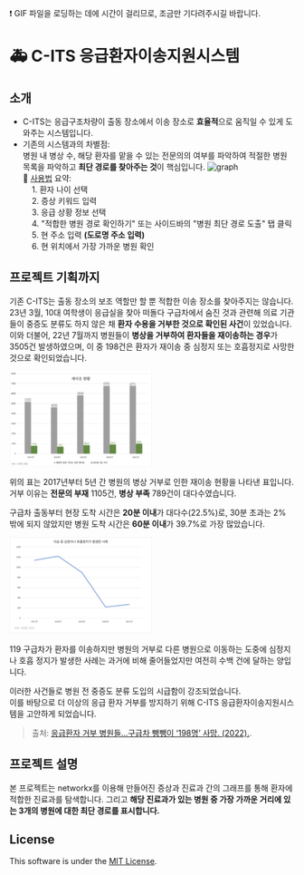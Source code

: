 ❗️ GIF 파일을 로딩하는 데에 시간이 걸리므로, 조금만 기다려주시길 바랍니다.

# 🚑 **C-ITS 응급환자이송지원시스템**
## 소개
- C-ITS는 응급구조차량이 출동 장소에서 이송 장소로 **효율적**으로 움직일 수 있게 도와주는 시스템입니다.
- 기존의 시스템과의 차별점: <br> 병원 내 병상 수, 해당 환자를 맡을 수 있는 전문의의 여부를 파악하여 적절한 병원 목록을 파악하고 **최단 경로를 찾아주는 것**이 핵심입니다.
![graph](/assets/README_Header.gif)  
📑 [사용법](directions.md) 요약:  
    &nbsp;&nbsp;&nbsp;&nbsp;1. 환자 나이 선택  
    &nbsp;&nbsp;&nbsp;&nbsp;2. 증상 키워드 입력  
    &nbsp;&nbsp;&nbsp;&nbsp;3. 응급 상황 정보 선택  
    &nbsp;&nbsp;&nbsp;&nbsp;4. "적합한 병원 경로 확인하기" 또는 사이드바의 "병원 최단 경로 도출" 탭 클릭  
    &nbsp;&nbsp;&nbsp;&nbsp;5. 현 주소 입력 **(도로명 주소 입력)**  
    &nbsp;&nbsp;&nbsp;&nbsp;6. 현 위치에서 가장 가까운 병원 확인  


## 프로젝트 기획까지
기존 C-ITS는 출동 장소의 보조 역할만 할 뿐 적합한 이송 장소를 찾아주지는 않습니다. <br>
23년 3월, 10대 여학생이 응급실을 찾아 떠돌다 구급차에서 숨진 것과 관련해 의료 기관들이 중증도 분류도 하지 않은 채 **환자 수용을 거부한 것으로 확인된 사건**이 있었습니다. <br> 이와 더불어, 22년 7월까지 병원들이 **병상을 거부하여 환자들을 재이송하는 경우**가 3505건 발생하였으며, 이 중 198건은 환자가 재이송 중 심정지 또는 호흡정지로 사망한 것으로 확인되었습니다.

<img src="assets/graph/retransfer.png" width="50%" height="50%"/>

위의 표는 2017년부터 5년 간 병원의 병상 거부로 인한 재이송 현황을 나타낸 표입니다. 거부 이유는 **전문의 부재** 1105건, **병상 부족** 789건이 대다수였습니다.

구급차 출동부터 현장 도착 시간은 **20분 이내**가 대다수(22.5%)로, 30분 초과는 2% 밖에 되지 않았지만 병원 도착 시간은 **60분 이내**가 39.7%로 가장 많았습니다.

<img src="assets/graph/transfer_dead.png" width="50%" height="50%"/>

119 구급차가 환자를 이송하지만 병원의 거부로 다른 병원으로 이동하는 도중에 심정지나 호흡 정지가 발생한 사례는 과거에 비해 줄어들었지만 여전히 수백 건에 달하는 양입니다.

이러한 사건들로 병원 전 중증도 분류 도입의 시급함이 강조되었습니다. <br> 이를 바탕으로 더 이상의 응급 환자 거부를 방지하기 위해 C-ITS 응급환자이송지원시스템을 고안하게 되었습니다.
> 출처: [응급환자 거부 병원들…구급차 뺑뺑이 ‘198명’ 사망. (2022).](https://www.dailymedi.com/news/news_view.php?ca_id=2201&wr_id=889836).

## 프로젝트 설명
본 프로젝트는 networkx를 이용해 만들어진 증상과 진료과 간의 그래프를 통해 환자에 적합한 진료과를 탐색합니다. 그리고 **해당 진료과가 있는 병원 중 가장 가까운 거리에 있는 3개의 병원에 대한 최단 경로를 표시합니다.**

## License
This software is under the [MIT License](LICNESE).
